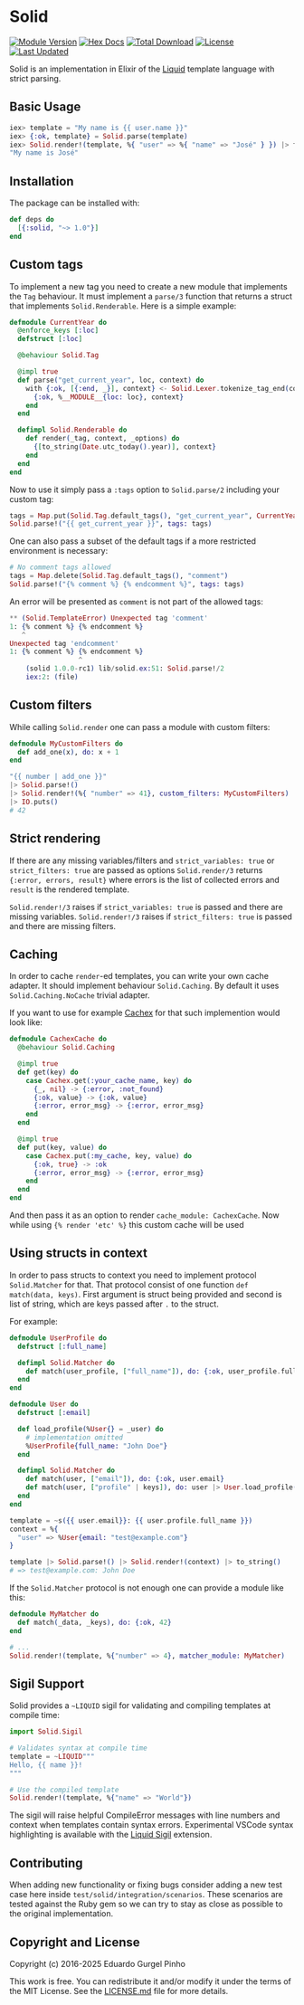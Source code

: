 # Solid
[![Module Version](https://img.shields.io/hexpm/v/solid.svg)](https://hex.pm/packages/solid)
[![Hex Docs](https://img.shields.io/badge/hex-docs-lightgreen.svg)](https://hexdocs.pm/solid/)
[![Total Download](https://img.shields.io/hexpm/dt/solid.svg)](https://hex.pm/packages/solid)
[![License](https://img.shields.io/hexpm/l/solid.svg)](https://github.com/edgurgel/solid/blob/master/LICENSE.md)
[![Last Updated](https://img.shields.io/github/last-commit/edgurgel/solid.svg)](https://github.com/edgurgel/solid/commits/master)

Solid is an implementation in Elixir of the [Liquid](https://shopify.github.io/liquid/) template language with strict parsing.

## Basic Usage

```elixir
iex> template = "My name is {{ user.name }}"
iex> {:ok, template} = Solid.parse(template)
iex> Solid.render!(template, %{ "user" => %{ "name" => "José" } }) |> to_string
"My name is José"
```

## Installation

The package can be installed with:

```elixir
def deps do
  [{:solid, "~> 1.0"}]
end
```

## Custom tags

To implement a new tag you need to create a new module that implements the `Tag` behaviour. It must implement a `parse/3` function that returns a struct that implements `Solid.Renderable`. Here is a simple example:

```elixir
defmodule CurrentYear do
  @enforce_keys [:loc]
  defstruct [:loc]

  @behaviour Solid.Tag

  @impl true
  def parse("get_current_year", loc, context) do
    with {:ok, [{:end, _}], context} <- Solid.Lexer.tokenize_tag_end(context) do
      {:ok, %__MODULE__{loc: loc}, context}
    end
  end

  defimpl Solid.Renderable do
    def render(_tag, context, _options) do
      {[to_string(Date.utc_today().year)], context}
    end
  end
end
```

Now to use it simply pass a `:tags` option to `Solid.parse/2` including your custom tag:

```elixir
tags = Map.put(Solid.Tag.default_tags(), "get_current_year", CurrentYear)
Solid.parse!("{{ get_current_year }}", tags: tags)
```

One can also pass a subset of the default tags if a more restricted environment is necessary:

```elixir
# No comment tags allowed
tags = Map.delete(Solid.Tag.default_tags(), "comment")
Solid.parse!("{% comment %} {% endcomment %}", tags: tags)
```

An error will be presented as `comment` is not part of the allowed tags:

```elixir
** (Solid.TemplateError) Unexpected tag 'comment'
1: {% comment %} {% endcomment %}
   ^
Unexpected tag 'endcomment'
1: {% comment %} {% endcomment %}
                 ^
    (solid 1.0.0-rc1) lib/solid.ex:51: Solid.parse!/2
    iex:2: (file)
```

## Custom filters

While calling `Solid.render` one can pass a module with custom filters:

```elixir
defmodule MyCustomFilters do
  def add_one(x), do: x + 1
end

"{{ number | add_one }}"
|> Solid.parse!()
|> Solid.render!(%{ "number" => 41}, custom_filters: MyCustomFilters)
|> IO.puts()
# 42
```

## Strict rendering

If there are any missing variables/filters and `strict_variables: true` or `strict_filters: true` are passed as options `Solid.render/3` returns `{:error, errors, result}` where errors is the list of collected errors and `result` is the rendered template.

`Solid.render!/3` raises if `strict_variables: true` is passed and there are missing variables.
`Solid.render!/3` raises if `strict_filters: true` is passed and there are missing filters.

## Caching

In order to cache `render`-ed templates, you can write your own cache adapter. It should implement behaviour `Solid.Caching`. By default it uses `Solid.Caching.NoCache` trivial adapter.

If you want to use for example [Cachex](https://github.com/whitfin/cachex) for that such implemention would look like:

```elixir
defmodule CachexCache do
  @behaviour Solid.Caching

  @impl true
  def get(key) do
    case Cachex.get(:your_cache_name, key) do
      {_, nil} -> {:error, :not_found}
      {:ok, value} -> {:ok, value}
      {:error, error_msg} -> {:error, error_msg}
    end
  end

  @impl true
  def put(key, value) do
    case Cachex.put(:my_cache, key, value) do
      {:ok, true} -> :ok
      {:error, error_msg} -> {:error, error_msg}
    end
  end
end

```

And then pass it as an option to render `cache_module: CachexCache`. Now while using `{% render 'etc' %}` this custom cache will be used

## Using structs in context

In order to pass structs to context you need to implement protocol `Solid.Matcher` for that. That protocol consist of one function `def match(data, keys)`. First argument is struct being provided and second is list of string, which are keys passed after `.` to the struct.

For example:

```elixir
defmodule UserProfile do
  defstruct [:full_name]

  defimpl Solid.Matcher do
    def match(user_profile, ["full_name"]), do: {:ok, user_profile.full_name}
  end
end

defmodule User do
  defstruct [:email]

  def load_profile(%User{} = _user) do
    # implementation omitted
    %UserProfile{full_name: "John Doe"}
  end

  defimpl Solid.Matcher do
    def match(user, ["email"]), do: {:ok, user.email}
    def match(user, ["profile" | keys]), do: user |> User.load_profile() |> @protocol.match(keys)
  end
end

template = ~s({{ user.email}}: {{ user.profile.full_name }})
context = %{
  "user" => %User{email: "test@example.com"}
}

template |> Solid.parse!() |> Solid.render!(context) |> to_string()
# => test@example.com: John Doe
```

If the `Solid.Matcher` protocol is not enough one can provide a module like this:

```elixir
defmodule MyMatcher do
  def match(_data, _keys), do: {:ok, 42}
end

# ...
Solid.render!(template, %{"number" => 4}, matcher_module: MyMatcher)
```

## Sigil Support

Solid provides a `~LIQUID` sigil for validating and compiling templates at compile time:

```elixir
import Solid.Sigil

# Validates syntax at compile time
template = ~LIQUID"""
Hello, {{ name }}!
"""

# Use the compiled template
Solid.render!(template, %{"name" => "World"})
```

The sigil will raise helpful CompileError messages with line numbers and context when templates contain syntax errors.
Experimental VSCode syntax highlighting is available with the [Liquid Sigil](https://marketplace.visualstudio.com/items?itemName=JakubSkalecki.liquid-sigil) extension.

## Contributing

When adding new functionality or fixing bugs consider adding a new test case here inside `test/solid/integration/scenarios`. These scenarios are tested against the Ruby gem so we can try to stay as close as possible to the original implementation.

## Copyright and License

Copyright (c) 2016-2025 Eduardo Gurgel Pinho

This work is free. You can redistribute it and/or modify it under the
terms of the MIT License. See the [LICENSE.md](./LICENSE.md) file for more details.
